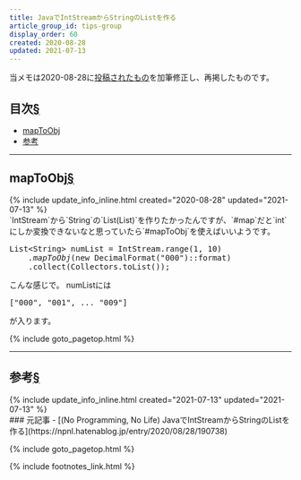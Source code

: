 ```yaml
---
title: JavaでIntStreamからStringのListを作る
article_group_id: tips-group
display_order: 60
created: 2020-08-28
updated: 2021-07-13
---
```

当メモは2020-08-28に[投稿されたもの](https://npnl.hatenablog.jp/entry/2020/08/28/190738)を加筆修正し、再掲したものです。

## <a name="index">目次</a><a class="heading-anchor-permalink" href="#目次">§</a>

<ul id="index_ul">
<li><a href="#mapToObj">mapToObj</a></li>
<li><a href="#参考">参考</a></li>
</ul>

* * *
## <a name="mapToObj">mapToObj</a><a class="heading-anchor-permalink" href="#mapToObj">§</a>
<div class="chapter-updated">{% include update_info_inline.html created="2020-08-28" updated="2021-07-13" %}</div>
`IntStream`から`String`の`List(List)`を作りたかったんですが、`#map`だと`int`にしか変換できないなと思っていたら`#mapToObj`を使えばいいようです。

<div class="code-box no-title">
<pre>
List&lt;String&gt; numList = IntStream.range(1, 10)
    <em>.mapToObj</em>(new DecimalFormat("000")::format)
    .collect(Collectors.toList());
</pre>
</div>

こんな感じで。 numListには
<div class="code-box no-title">
<pre>
["000", "001", ... "009"]
</pre>
</div>
が入ります。

{% include goto_pagetop.html %}

* * *
## <a name="参考">参考</a><a class="heading-anchor-permalink" href="#参考">§</a>
<div class="chapter-updated">{% include update_info_inline.html created="2021-07-13" updated="2021-07-13" %}</div>
### 元記事
- [(No Programming, No Life) JavaでIntStreamからStringのListを作る](https://npnl.hatenablog.jp/entry/2020/08/28/190738)

{% include goto_pagetop.html %}

{% include footnotes_link.html %}
